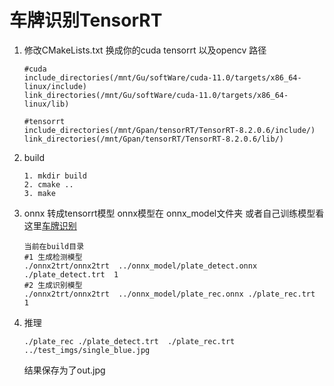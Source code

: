 # 车牌识别TensorRT

1. 修改CMakeLists.txt  换成你的cuda  tensorrt  以及opencv 路径

   ```
   #cuda 
   include_directories(/mnt/Gu/softWare/cuda-11.0/targets/x86_64-linux/include)
   link_directories(/mnt/Gu/softWare/cuda-11.0/targets/x86_64-linux/lib)

   #tensorrt 
   include_directories(/mnt/Gpan/tensorRT/TensorRT-8.2.0.6/include/)
   link_directories(/mnt/Gpan/tensorRT/TensorRT-8.2.0.6/lib/)
   ```
2. build

   ```
   1. mkdir build
   2. cmake ..
   3. make

   ```
3. onnx 转成tensorrt模型  onnx模型在 onnx_model文件夹   或者自己训练模型看这里[车牌识别](https://github.com/we0091234/Chinese_license_plate_detection_recognition)

   ```
   当前在build目录
   #1 生成检测模型
   ./onnx2trt/onnx2trt  ../onnx_model/plate_detect.onnx ./plate_detect.trt  1
   #2 生成识别模型
   ./onnx2trt/onnx2trt  ../onnx_model/plate_rec.onnx ./plate_rec.trt  1
   ```
4. 推理

   ```
   ./plate_rec ./plate_detect.trt  ./plate_rec.trt ../test_imgs/single_blue.jpg
   ```
   结果保存为了out.jpg
